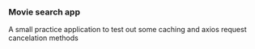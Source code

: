 ### Movie search app

A small practice application to test out some caching and axios request cancelation methods